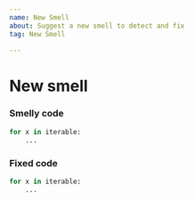 ```yaml
---
name: New Smell
about: Suggest a new smell to detect and fix
tag: New Smell

---
```


# New smell

### Smelly code
```py
for x in iterable:
    ...
```
### Fixed code
```py
for x in iterable:
    ...
```
